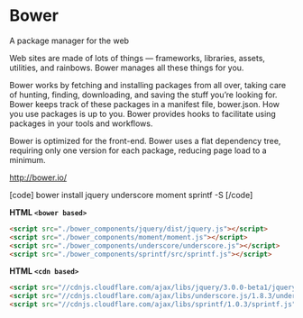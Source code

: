 # Bower

A package manager for the web

Web sites are made of lots of things — frameworks, libraries, assets, utilities, and rainbows. Bower manages all these things for you.

Bower works by fetching and installing packages from all over, taking care of hunting, finding, downloading, and saving the stuff you’re looking for. Bower keeps track of these packages in a manifest file, bower.json. How you use packages is up to you. Bower provides hooks to facilitate using packages in your tools and workflows.

Bower is optimized for the front-end. Bower uses a flat dependency tree, requiring only one version for each package, reducing page load to a minimum.

<a href="http://bower.io/" target="_blank">http://bower.io/</a>

[code]
bower install jquery underscore moment sprintf -S
[/code]

**HTML `<bower based>`**

```html
<script src="./bower_components/jquery/dist/jquery.js"></script>
<script src="./bower_components/moment/moment.js"></script>
<script src="./bower_components/underscore/underscore.js"></script>
<script src="./bower_components/sprintf/src/sprintf.js"></script>
```


**HTML `<cdn based>`**

```html
<script src="//cdnjs.cloudflare.com/ajax/libs/jquery/3.0.0-beta1/jquery.js"></script>
<script src="//cdnjs.cloudflare.com/ajax/libs/underscore.js/1.8.3/underscore.js"></script>
<script src="//cdnjs.cloudflare.com/ajax/libs/sprintf/1.0.3/sprintf.js"></script>
```

